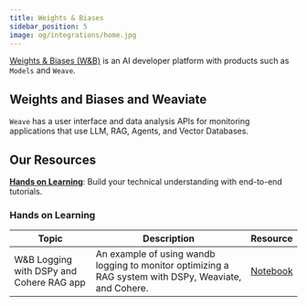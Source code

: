 ```yaml
---
title: Weights & Biases
sidebar_position: 5
image: og/integrations/home.jpg
---
```


[Weights & Biases (W&B)](https://wandb.ai/site) is an AI developer platform with products such as `Models` and `Weave`. 

## Weights and Biases and Weaviate 
`Weave` has a user interface and data analysis APIs for monitoring applications that use LLM, RAG, Agents, and Vector Databases.

## Our Resources 
[**Hands on Learning**](#hands-on-learning): Build your technical understanding with end-to-end tutorials.

### Hands on Learning

| Topic | Description | Resource | 
| --- | --- | --- |
| W&B Logging with DSPy and Cohere RAG app | An example of using wandb logging to monitor optimizing a RAG system with DSPy, Weaviate, and Cohere. | [Notebook](https://github.com/weaviate/recipes/tree/main/integrations/observability-and-evaluation/weights_and_biases) |

